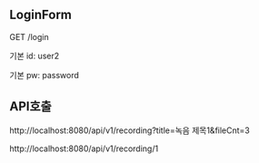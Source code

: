 ## LoginForm
GET /login

기본 id: user2

기본 pw: password

## API호출
http://localhost:8080/api/v1/recording?title=녹음 제목1&fileCnt=3

http://localhost:8080/api/v1/recording/1

